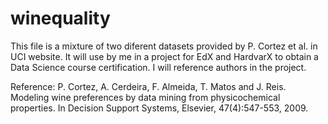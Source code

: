 # winequality
This file is a mixture of two diferent datasets provided by P. Cortez et al. in UCI website. It will use by me in a project for EdX and HardvarX to obtain
a Data Science course certification. I will reference authors in the project.

Reference: P. Cortez, A. Cerdeira, F. Almeida, T. Matos and J. Reis. Modeling wine preferences by data mining from physicochemical properties. 
           In Decision Support Systems, Elsevier, 47(4):547-553, 2009.
